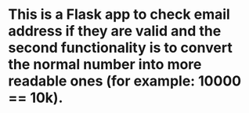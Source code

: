 # This is a Flask app to check email address if they are valid and the second functionality is to convert the normal number into more readable ones (for example: 10000 == 10k).
